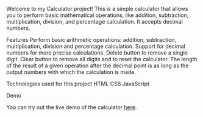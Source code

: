 Welcome to my Calculator project! This is a simple calculator that allows you to perform basic mathematical operations, like addition, subtraction, multiplication, division, and percentage calculation. It accepts decimal numbers.

Features
Perform basic arithmetic operations: addition, subtraction, multiplication, division and percentage calculation.
Support for decimal numbers for more precise calculations.
Delete button to remove a single digit.
Clear button to remove all digits and to reset the calculator.
Тhe length of the result of a given operation after the decimal point is as long as the output numbers with which the calculation is made.


Technologies used for this project
HTML
CSS
JavaScript

Demo

You can try out the live demo of the calculator [here](https://TodorBonev.github.io/Calculator).
